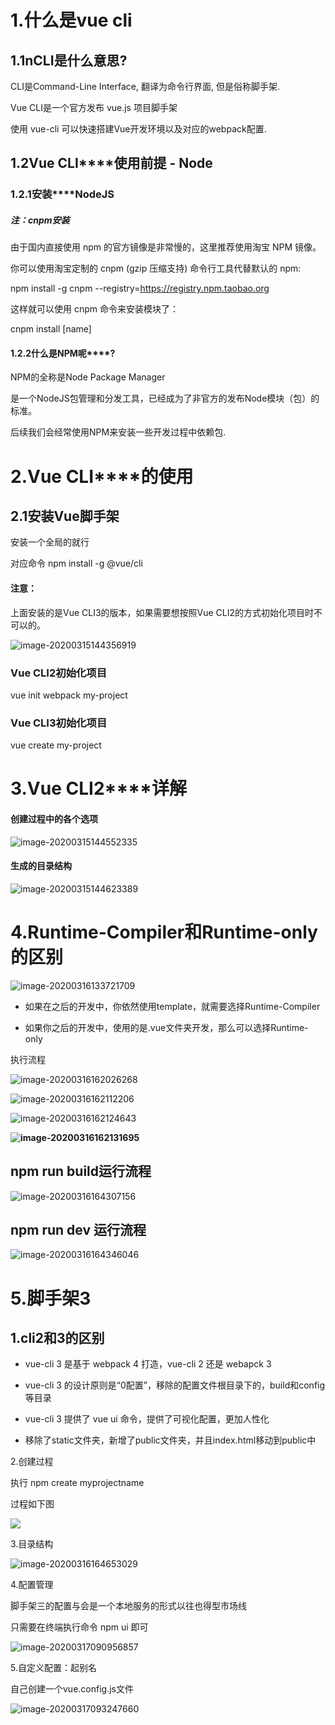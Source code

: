 # 1.什么是vue cli

## 1.1n**CLI****是什么意思****?**

CLI是Command-Line Interface, 翻译为命令行界面, 但是俗称脚手架.

Vue CLI是一个官方发布 vue.js 项目脚手架

使用 vue-cli 可以快速搭建Vue开发环境以及对应的webpack配置.

## 1.2**Vue** **CLI****使用前提** **-** **Node**

### 1.2.1**安装****NodeJS**

##### 注：cnpm安装

由于国内直接使用 npm 的官方镜像是非常慢的，这里推荐使用淘宝 NPM 镜像。

你可以使用淘宝定制的 cnpm (gzip 压缩支持) 命令行工具代替默认的 npm:

npm install -g cnpm --registry=https://registry.npm.taobao.org

这样就可以使用 cnpm 命令来安装模块了：

cnpm install [name]

#### 1.2.2**什么是****NPM****呢****?**

NPM的全称是Node Package Manager

是一个NodeJS包管理和分发工具，已经成为了非官方的发布Node模块（包）的标准。

后续我们会经常使用NPM来安装一些开发过程中依赖包.

# **2.Vue** **CLI****的使用**

## 2.1安装Vue脚手架

安装一个全局的就行

对应命令 npm install -g @vue/cli

#### 注意：

上面安装的是Vue CLI3的版本，如果需要想按照Vue CLI2的方式初始化项目时不可以的。

![image-20200315144356919](C:\Users\Huo\AppData\Roaming\Typora\typora-user-images\image-20200315144356919.png)

### Vue CLI2初始化项目

vue init webpack my-project

### Vue CLI3初始化项目

vue create my-project

# **3.Vue** **CLI2****详解**

#### 创建过程中的各个选项

![image-20200315144552335](C:\Users\Huo\AppData\Roaming\Typora\typora-user-images\image-20200315144552335.png)

#### 生成的目录结构

![image-20200315144623389](C:\Users\Huo\AppData\Roaming\Typora\typora-user-images\image-20200315144623389.png)

# 4.**Runtime-Compiler**和**Runtime-only**的区别

![image-20200316133721709](C:\Users\Huo\AppData\Roaming\Typora\typora-user-images\image-20200316133721709.png)



- 如果在之后的开发中，你依然使用template，就需要选择Runtime-Compiler

- 如果你之后的开发中，使用的是.vue文件夹开发，那么可以选择Runtime-only

执行流程

![image-20200316162026268](C:\Users\Huo\AppData\Roaming\Typora\typora-user-images\image-20200316162026268.png)

![image-20200316162112206](C:\Users\Huo\AppData\Roaming\Typora\typora-user-images\image-20200316162112206.png)

![image-20200316162124643](C:\Users\Huo\AppData\Roaming\Typora\typora-user-images\image-20200316162124643.png)

**![image-20200316162131695](C:\Users\Huo\AppData\Roaming\Typora\typora-user-images\image-20200316162131695.png)**

## npm run build运行流程

![image-20200316164307156](C:\Users\Huo\AppData\Roaming\Typora\typora-user-images\image-20200316164307156.png)

## npm run dev 运行流程

![image-20200316164346046](C:\Users\Huo\AppData\Roaming\Typora\typora-user-images\image-20200316164346046.png)

# 5.脚手架3

## 1.cli2和3的区别

- vue-cli 3 是基于 webpack 4 打造，vue-cli 2 还是 webapck 3

- vue-cli 3 的设计原则是“0配置”，移除的配置文件根目录下的，build和config等目录

- vue-cli 3 提供了 vue ui 命令，提供了可视化配置，更加人性化

- 移除了static文件夹，新增了public文件夹，并且index.html移动到public中

2.创建过程

执行 npm create myprojectname

过程如下图

![	](C:\Users\Huo\AppData\Roaming\Typora\typora-user-images\image-20200316164630860.png)

3.目录结构

![image-20200316164653029](C:\Users\Huo\AppData\Roaming\Typora\typora-user-images\image-20200316164653029.png)

4.配置管理

脚手架三的配置与会是一个本地服务的形式以往也得型市场线

只需要在终端执行命令 npm ui 即可

![image-20200317090956857](C:\Users\Huo\AppData\Roaming\Typora\typora-user-images\image-20200317090956857.png)

5.自定义配置：起别名

自己创建一个vue.config.js文件

![image-20200317093247660](C:\Users\Huo\AppData\Roaming\Typora\typora-user-images\image-20200317093247660.png)









































